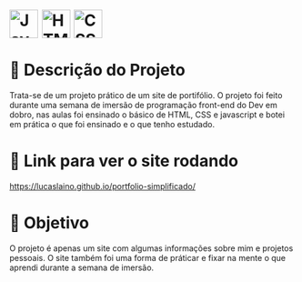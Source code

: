 # <img align="center" alt="Javascript" height="50" width="50" src="https://cdn.jsdelivr.net/gh/devicons/devicon@latest/icons/javascript/javascript-original.svg"> <img align="center" alt="HTML" height="50" width="50" src="https://cdn.jsdelivr.net/gh/devicons/devicon@latest/icons/html5/html5-original-wordmark.svg"> <img align="center" alt="CSS" height="50" width="50" src="https://cdn.jsdelivr.net/gh/devicons/devicon@latest/icons/css3/css3-original-wordmark.svg">

# 🔗 Descrição do Projeto
Trata-se de um projeto prático de um site de portifólio. O projeto foi feito durante uma semana de imersão de programação front-end do Dev em dobro, nas aulas foi ensinado o básico de HTML, CSS e javascript e botei em prática o que foi ensinado e o que tenho estudado.

# 🔗 Link para ver o site rodando
https://lucaslaino.github.io/portfolio-simplificado/

# 🔗 Objetivo
O projeto é apenas um site com algumas informações sobre mim e projetos pessoais. O site também foi uma forma de práticar e fixar na mente o que aprendi durante a semana de imersão.
